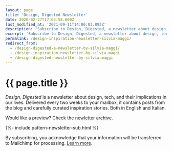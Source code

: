 ```yaml
---
layout: page
title: 'Design, Digested Newsletter'
date: 2020-02-27T17:03:58.000Z
last_modified_at: '2021-09-11T14:06:03.893Z'
description: 'Subscribe to Design, Digested, a newsletter about design, tech, their implication in our lives and the occasional photography work.'
excerpt: 'Subscribe to Design, Digested, a newsletter about design, tech, their implication in our lives and the occasional photography work.'
permalink: /design-inspiration-newsletter-silvia-maggi/
redirect_from:
  - /design-digested-a-newsletter-by-silvia-maggi/
  - /design-inspiration-newsletter-by-silvia-maggi
  - /design-digested-newsletter-by-silvia-maggi
---
```

# {{ page.title }}

<p class="lead"><em>Design, Digested</em> is a newsletter about design, tech, and their implications in our lives. Delivered every two weeks to your mailbox, it contains posts from the blog and carefully curated inspiration stories. Both in English and Italian.</p>

<p>Would like a preview? Check the <a href="https://us10.campaign-archive.com/home/?u=0c9027b00ef8ad1210adae70d&id=d77c0b18a8" target="_blank" rel="noopener">newletter archive</a>.</p>

{%- include pattern-newsletter-sub.html %}

<span class="smd-font-micro">By subscribing, you acknowledge that your information will be transferred to Mailchimp for processing. <a href="/privacy-policy/#newsletter-privacy">Learn more</a>.</span>
